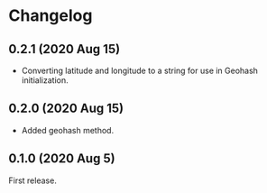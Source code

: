 Changelog
=========

0.2.1 (2020 Aug 15)
------------------
- Converting latitude and longitude to a string for use in Geohash initialization.

0.2.0 (2020 Aug 15)
------------------
- Added geohash method.

0.1.0 (2020 Aug 5)
------------------
First release.
